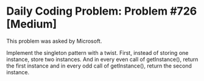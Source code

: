 # Daily Coding Problem: Problem #726 [Medium]

This problem was asked by Microsoft.

Implement the singleton pattern with a twist.
First, instead of storing one instance, store two instances.
And in every even call of getInstance(),
return the first instance and in every odd call of getInstance(),
return the second instance.
